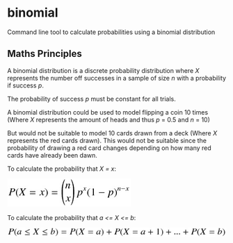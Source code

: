 binomial
========

Command line tool to calculate probabilities using a binomial distribution

## Maths Principles

A binomial distribution is a discrete probability distribution where
*X* represents the number off successes in a sample of size *n* with a
probability if success *p*.

The probability of success *p* must be constant for all trials.

A binomial distribution could be used to model flipping a coin 10 times (Where
*X* represents the amount of heads and thus *p* = 0.5 and *n* = 10)

But would not be suitable to model 10 cards drawn from a deck (Where *X*
represents the red cards drawn). This would not be suitable since the
probability of drawing a red card changes depending on how many red cards have
already been dawn.

To calculate the probability that *X = x*:

![Probability Formula](/img/probability_formula.png?raw=true)

To calculate the probability that *a <= X <= b*:

![Cumulative Probability Formula](/img/probability_cumulative_formula.png?raw=true)
